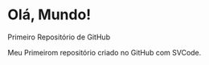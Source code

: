 # Olá, Mundo!
 Primeiro Repositório de GitHub

 Meu Primeirom repositório criado no GitHub com SVCode.
